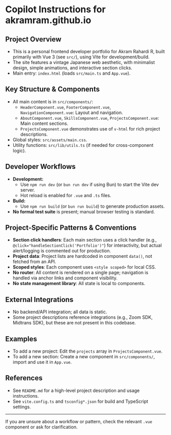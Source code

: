 # Copilot Instructions for akramram.github.io

## Project Overview
- This is a personal frontend developer portfolio for Akram Rahardi R, built primarily with Vue 3 (see `src/`), using Vite for development/build.
- The site features a vintage Japanese web aesthetic, with minimalist design, simple animations, and interactive section clicks.
- Main entry: `index.html` (loads `src/main.ts` and `App.vue`).

## Key Structure & Components
- All main content is in `src/components/`:
  - `HeaderComponent.vue`, `FooterComponent.vue`, `NavigationComponent.vue`: Layout and navigation.
  - `AboutComponent.vue`, `SkillsComponent.vue`, `ProjectsComponent.vue`: Main content sections.
  - `ProjectsComponent.vue` demonstrates use of `v-html` for rich project descriptions.
- Global styles: `src/assets/main.css`.
- Utility functions: `src/lib/utils.ts` (if needed for cross-component logic).

## Developer Workflows
- **Development:**
  - Use `npm run dev` (or `bun run dev` if using Bun) to start the Vite dev server.
  - Hot reload is enabled for `.vue` and `.ts` files.
- **Build:**
  - Use `npm run build` (or `bun run build`) to generate production assets.
- **No formal test suite** is present; manual browser testing is standard.

## Project-Specific Patterns & Conventions
- **Section click handlers**: Each main section uses a click handler (e.g., `@click="handleSectionClick('Portfolio')"`) for interactivity, but actual alert/logging is commented out for production.
- **Project data**: Project lists are hardcoded in component `data()`, not fetched from an API.
- **Scoped styles**: Each component uses `<style scoped>` for local CSS.
- **No router**: All content is rendered on a single page; navigation is handled via anchor links and component visibility.
- **No state management library**: All state is local to components.

## External Integrations
- No backend/API integration; all data is static.
- Some project descriptions reference integrations (e.g., Zoom SDK, Midtrans SDK), but these are not present in this codebase.

## Examples
- To add a new project: Edit the `projects` array in `ProjectsComponent.vue`.
- To add a new section: Create a new component in `src/components/`, import and use it in `App.vue`.

## References
- See `README.md` for a high-level project description and usage instructions.
- See `vite.config.ts` and `tsconfig*.json` for build and TypeScript settings.

---
If you are unsure about a workflow or pattern, check the relevant `.vue` component or ask for clarification.
